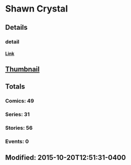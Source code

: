 # Shawn  Crystal 
## Details
### detail
#### [Link](http://marvel.com/comics/creators/9443/shawn_crystal?utm_campaign=apiRef&utm_source=225578a89fc76f3d20fbffda5d17a88d)
## [Thumbnail](http://i.annihil.us/u/prod/marvel/i/mg/e/30/4bb3f5210abcc.jpg)
## Totals
### Comics: 49
### Series: 31
### Stories: 56
### Events: 0
## Modified: 2015-10-20T12:51:31-0400